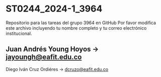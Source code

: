 # ST0244_2024-1_3964
Repositorio para las tareas del grupo 3964 en GitHub
Por favor modifica este archivo incluyendo tu nombre completo y tu correo electrónico institucional.

## Juan Andrés Young Hoyos -> jayoungh@eafit.edu.co

Diego Iván Cruz Ordiéres -> dcruzo@eafit.edu.co